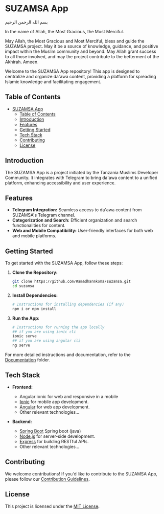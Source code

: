 # SUZAMSA App

بسم الله الرحمن الرحيم

In the name of Allah, the Most Gracious, the Most Merciful.

May Allah, the Most Gracious and Most Merciful, bless and guide the SUZAMSA project. May it be a source of knowledge, guidance, and positive impact within the Muslim community and beyond. May Allah grant success to all those involved, and may the project contribute to the betterment of the Akhirah. Ameen.

Welcome to the SUZAMSA App repository! This app is designed to centralize and organize da'awa content, providing a platform for spreading Islamic knowledge and facilitating engagement.

## Table of Contents

- [SUZAMSA App](#suzamsa-app)
  - [Table of Contents](#table-of-contents)
  - [Introduction](#introduction)
  - [Features](#features)
  - [Getting Started](#getting-started)
  - [Tech Stack](#tech-stack)
  - [Contributing](#contributing)
  - [License](#license)

## Introduction

The SUZAMSA App is a project initiated by the Tanzania Muslims Developer Community. It integrates with Telegram to bring da'awa content to a unified platform, enhancing accessibility and user experience.

## Features

- **Telegram Integration:** Seamless access to da'awa content from SUZAMSA's Telegram channel.
- **Categorization and Search:** Efficient organization and search functionalities for content.
- **Web and Mobile Compatibility:** User-friendly interfaces for both web and mobile platforms.

## Getting Started

To get started with the SUZAMSA App, follow these steps:

1. **Clone the Repository:**
   ```bash
   git clone https://github.com/Ramadhanmkoma/suzamsa.git
   cd suzamsa
   ```

2. **Install Dependencies:**
   ```bash
   # Instructions for installing dependencies (if any)
   npm i or npm install
   ```

3. **Run the App:**
   ```bash
   # Instructions for running the app locally
   ## if you are using ionic cli
   ionic serve
   ## if you are using angular cli
   ng serve
   ```

For more detailed instructions and documentation, refer to the [Documentation](./docs) folder.

## Tech Stack

- **Frontend:**
  - Angular ionic for web and responsive in a mobile
  - [Ionic](https://ionicframework.com/) for mobile app development.
  - [Angular](https://angular.dev/) for web app development.
  - Other relevant technologies...

- **Backend:**
  - [Spring Boot](https://spring.io/projects/spring-boot) Spring boot (java)
  - [Node.js](https://nodejs.org/) for server-side development.
  - [Express](https://expressjs.com/) for building RESTful APIs.
  - Other relevant technologies...

## Contributing

We welcome contributions! If you'd like to contribute to the SUZAMSA App, please follow our [Contribution Guidelines](./CONTRIBUTING.md).

## License

This project is licensed under the [MIT License](./LICENSE).
